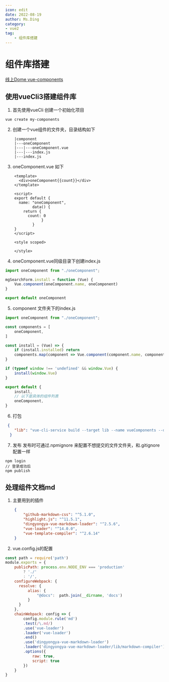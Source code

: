 ```yaml
---
icon: edit
date: 2022-08-19
author: Ms.Ding
category:
- vue2
tag:
	- 组件库搭建
---
```


# 组件库搭建

[线上Dome vue-components](https://dyywork.github.io/vue-components/)

## 使用vueCli3搭建组件库
1. 首先使用vueCli 创建一个初始化项目
```
vue create my-components
```

2. 创建一个vue组件的文件夹，目录结构如下
```
    |component
    |---oneComponent
    |---|---oneComponent.vue
    |---|---index.js
    |---index.js
```
3. oneComponent.vue 如下

```vue
    <template>
      <div>oneComponent{{count}}</div>
    </template>
    
    <script>
    export default {
      name: "oneComponent",
			data() {
        return {
          count: 0
				}
			}
    }
    </script>
    
    <style scoped>
    
    </style>
```
4. oneComponent.vue同级目录下创建index.js
```js
import oneComponent from "./oneComponent";

mgSearchForm.install = function (Vue) {
    Vue.component(oneComponent.name, oneComponent)
}

export default oneComponent
```
5. component 文件夹下的index.js
```js
import oneComponent from "./oneComponent";

const components = [
    oneComponent,
]

const install = (Vue) => {
    if (install.installed) return
    components.map(component => Vue.component(component.name, component))
}

if (typeof window !== 'undefined' && window.Vue) {
    install(window.Vue)
}

export default {
    install,
    // 以下是具体的组件列表
    oneComponent,
}
```
6. 打包 
```json
 {
    "lib": "vue-cli-service build --target lib --name vueComponents --dest lib components/index.js"
  }
```

7. 发布 发布时可通过.npmignore 来配置不想提交的文件文件夹，和.gitignore 配置一样
```
npm login
// 登录成功后
npm publish
```


## 处理组件文档md
1. 主要用到的插件
```json
    {
        "github-markdown-css": "^5.1.0",
        "highlight.js": "^11.5.1",
        "dingyongya-vue-markdown-loader": "^2.5.6",
        "vue-loader": "^14.0.0",
        "vue-template-compiler": "^2.6.14"
    }
```
2. vue.config.js的配置
```js
const path = require('path')
module.exports = {
    publicPath: process.env.NODE_ENV === 'production'
        ? './'
        : '/',
    configureWebpack: {
      resolve: {
          alias: {
              "@docs":  path.join(__dirname, 'docs')
          }
      }
    },
    chainWebpack: config => {
        config.module.rule('md')
        .test(/\.md/)
        .use('vue-loader')
        .loader('vue-loader')
        .end()
        .use('dingyongya-vue-markdown-loader')
        .loader('dingyongya-vue-markdown-loader/lib/markdown-compiler')
        .options({
            raw: true,
            script: true
        })
    }
}
```
